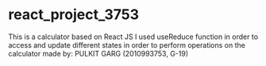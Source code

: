 # react_project_3753
This is a calculator based on React JS
I used useReduce function in order to access and update different states in order to perform operations on the calculator
made by: PULKIT GARG (2010993753, G-19)
